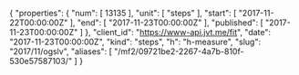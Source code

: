 {
  "properties": {
    "num": [
      13135
    ],
    "unit": [
      "steps"
    ],
    "start": [
      "2017-11-22T00:00:00Z"
    ],
    "end": [
      "2017-11-23T00:00:00Z"
    ],
    "published": [
      "2017-11-23T00:00:00Z"
    ]
  },
  "client_id": "https://www-api.jvt.me/fit",
  "date": "2017-11-23T00:00:00Z",
  "kind": "steps",
  "h": "h-measure",
  "slug": "2017/11/ogslv",
  "aliases": [
    "/mf2/09721be2-2267-4a7b-810f-530e57587103/"
  ]
}
